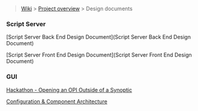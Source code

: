> [Wiki](Home) > [Project overview](Project-Overview) > Design documents

### Script Server

[Script Server Back End Design Document](Script Server Back End Design Document)

[Script Server Front End Design Document](Script Server Front End Design Document)

### GUI

[Hackathon - Opening an OPI Outside of a Synoptic](Hackathon---Opening-an-OPI-Outside-of-a-Synoptic)

[Configuration & Component Architecture](Configuration-and-Component-Architecture)
